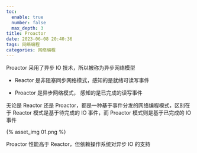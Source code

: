 ```yaml
---
toc:
  enable: true
  number: false
  max_depth: 3
title: Proactor
date: 2023-06-08 20:40:36
tags: 网络编程
categories: 网络编程
---
```


Proactor 采用了异步 IO 技术，所以被称为异步网络模型

- Reactor 是非阻塞同步网络模式，感知的是就绪可读写事件

- Proactor 是异步网络模式， 感知的是已完成的读写事件

无论是 Reactor 还是 Proactor，都是一种基于事件分发的网络编程模式，区别在于 Reactor 模式是基于待完成的 IO 事件，而 Proactor 模式则是基于已完成的 IO 事件

{% asset_img 01.png %}

Proactor 性能高于 Reactor，但依赖操作系统对异步 IO 的支持